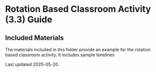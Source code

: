 # Rotation Based Classroom Activity (3.3) Guide

## Included Materials


The materials included in this folder provide an example for the rotation based classroom activity.
It includes sample timelines

Last updated 2025-05-20.
